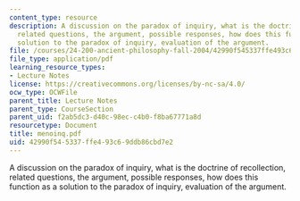 ```yaml
---
content_type: resource
description: A discussion on the paradox of inquiry, what is the doctrine of recollection,
  related questions, the argument, possible responses, how does this function as a
  solution to the paradox of inquiry, evaluation of the argument.
file: /courses/24-200-ancient-philosophy-fall-2004/42990f545337ffe493c69ddb86cbd7e2_menoinq.pdf
file_type: application/pdf
learning_resource_types:
- Lecture Notes
license: https://creativecommons.org/licenses/by-nc-sa/4.0/
ocw_type: OCWFile
parent_title: Lecture Notes
parent_type: CourseSection
parent_uid: f2ab5dc3-d40c-98ec-c4b0-f8ba67771a8d
resourcetype: Document
title: menoinq.pdf
uid: 42990f54-5337-ffe4-93c6-9ddb86cbd7e2
---
```

A discussion on the paradox of inquiry, what is the doctrine of recollection, related questions, the argument, possible responses, how does this function as a solution to the paradox of inquiry, evaluation of the argument.